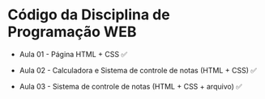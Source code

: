 # Código da Disciplina de Programação WEB
<ul>
  <li>
     <p> Aula 01 - Página HTML + CSS &#9989; </p>
  </li>
   <li>
     <p>  Aula 02 - Calculadora e Sistema de controle de notas (HTML + CSS)   &#9989;</p>
  </li>
  <li>
     <p>  Aula 03 - Sistema de controle de notas (HTML + CSS + arquivo)   &#9989;</p>
  </li>
</ul>
  

 

